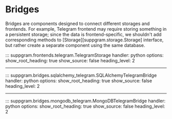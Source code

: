 # Bridges

Bridges are components designed to connect different storages and frontends. For example,
Telegram frontend may require storing something in a persistent storage; since the data is
frontend-specific, we shouldn't add corresponding methods to [Storage][suppgram.storage.Storage]
interface, but rather create a separate component using the same database.

::: suppgram.frontends.telegram.TelegramStorage
    handler: python
    options:
      show_root_heading: true
      show_source: false
      heading_level: 2

<hr/>

::: suppgram.bridges.sqlalchemy_telegram.SQLAlchemyTelegramBridge
    handler: python
    options:
      show_root_heading: true
      show_source: false
      heading_level: 2

<hr/>

::: suppgram.bridges.mongodb_telegram.MongoDBTelegramBridge
    handler: python
    options:
      show_root_heading: true
      show_source: false
      heading_level: 2
